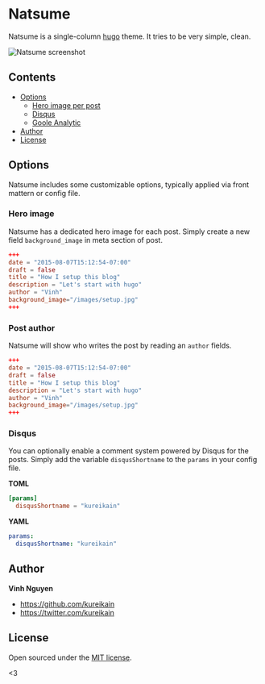 # Natsume

Natsume is a single-column [hugo](http://hugo.spf13.com) theme. It tries to be very simple, clean.

![Natsume screenshot](https://f.cloud.github.com/assets/98681/1831228/42af6c6a-7384-11e3-98fb-e0b923ee0468.png)


## Contents

- [Options](#options)
  - [Hero image per post](#hero-image)
  - [Disqus](#disqus)
  - [Goole Analytic](#disqus)
- [Author](#author)
- [License](#license)


## Options

Natsume includes some customizable options, typically applied via front mattern or config file.

### Hero image

Natsume has a dedicated hero image for each post. Simply create a new field
`background_image` in meta section of post.

```toml
+++
date = "2015-08-07T15:12:54-07:00"
draft = false
title = "How I setup this blog"
description = "Let's start with hugo"
author = "Vinh"
background_image="/images/setup.jpg"
+++
```

### Post author

Natsume will show who writes the post by reading an `author` fields.

```toml
+++
date = "2015-08-07T15:12:54-07:00"
draft = false
title = "How I setup this blog"
description = "Let's start with hugo"
author = "Vinh"
background_image="/images/setup.jpg"
+++
```

### Disqus

You can optionally enable a comment system powered by Disqus for the posts. Simply add the variable `disqusShortname` to the `params` in your config file.

**TOML**
```toml
[params]
  disqusShortname = "kureikain"
```

**YAML**
```yaml
params:
  disqusShortname: "kureikain"
```

## Author
**Vinh Nguyen**
- <https://github.com/kureikain>
- <https://twitter.com/kureikain>

## License

Open sourced under the [MIT license](LICENSE.md).

<3
